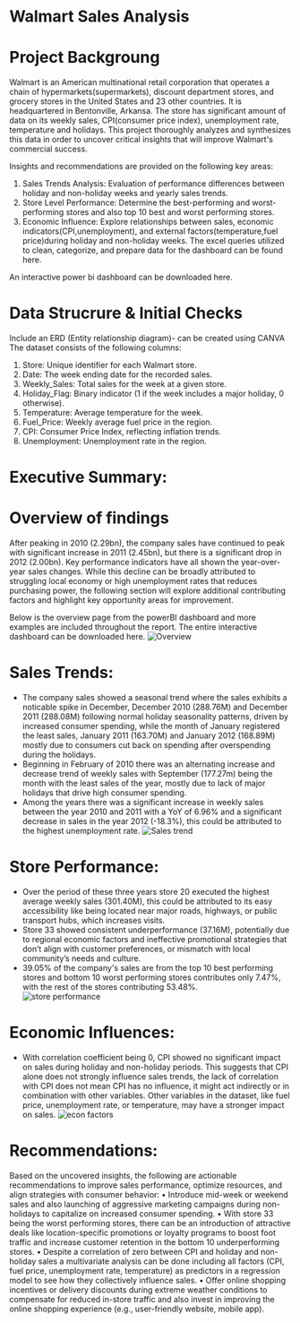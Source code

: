 # Walmart Sales Analysis
# Project Backgroung
Walmart is an American multinational retail corporation that operates a chain of hypermarkets(supermarkets), discount department stores, and grocery stores in the United States and 23 other countries. It is headquartered in Bentonville, Arkansa.
The store has significant amount of data on its weekly sales, CPI(consumer price index), unemployment rate, temperature and holidays. This project thoroughly analyzes and synthesizes this data in order to uncover critical insights that will improve Walmart's commercial success.

Insights and recommendations are provided on the following key areas:

1. Sales Trends Analysis: Evaluation of performance differences between holiday and non-holiday weeks and yearly sales trends.
2. Store Level Performance: Determine the best-performing and worst-performing stores and also top 10 best and worst performing stores. 
3. Economic Influence: Explore relationships between sales, economic indicators(CPI,unemployment), and external factors(temperature,fuel price)during holiday and non-holiday weeks.
The excel queries utilized to clean, categorize, and prepare data for the dashboard can be found here.

An interactive power bi dashboard can be downloaded here.
# Data Strucrure & Initial Checks 
Include an ERD (Entity relationship diagram)- can be created using CANVA 
The dataset consists of the following columns:
1.	Store: Unique identifier for each Walmart store.
2.	Date: The week ending date for the recorded sales.
3.	Weekly_Sales: Total sales for the week at a given store.
4.	Holiday_Flag: Binary indicator (1 if the week includes a major holiday, 0 otherwise).
5.	Temperature: Average temperature for the week.
6.	Fuel_Price: Weekly average fuel price in the region.
7.	CPI: Consumer Price Index, reflecting inflation trends.
8.	Unemployment: Unemployment rate in the region.

# Executive Summary:
# Overview of findings
After peaking in 2010 (2.29bn), the company sales have continued to peak with significant increase in 2011 (2.45bn), but there is a significant drop in 2012 (2.00bn). Key performance indicators have all shown the year-over-year sales changes. While this decline can be broadly attributed to struggling local economy or high unemployment rates that reduces purchasing power, the following section will explore additional contributing factors and highlight key opportunity areas for improvement.

Below is the overview page from the powerBI dashboard and more examples are included throughout the report. The entire interactive dashboard can be downloaded here.
![Overview](https://github.com/user-attachments/assets/fd3f9a4f-b987-40d8-bcca-dc25b283be8b)

# Sales Trends:
- The company sales showed a seasonal trend where the sales exhibits a noticable spike in December, December 2010 (288.76M) and December 2011 (288.08M) following normal holiday seasonality patterns, driven by 
  increased consumer spending, while the month of January registered the least sales, January 2011 (163.70M) and January 2012 (168.89M) mostly due to consumers cut back on spending after 
  overspending during the holidays. 
- Beginning in February of 2010 there was an alternating increase and decrease trend of weekly sales with September (177.27m) being the month with the least sales of the year, mostly due to lack of major holidays that 
  drive high consumer spending.
- Among the years there was a significant increase in weekly sales between the year 2010 and 2011 with a YoY of 6.96% and a significant decrease in sales in the year 2012 (-18.3%), this could be attributed to the highest 
  unemployment rate. 
![Sales trend](https://github.com/user-attachments/assets/d5de0428-725d-4ade-9e0b-5bd4a17cae68)


# Store Performance:
- Over the period of these three years store 20 executed the highest average weekly sales (301.40M), this could be attributed to its  easy accessibility like being located near major roads, highways, or public transport 
  hubs, which increases visits.
- Store 33 showed consistent underperformance (37.16M), potentially due to regional economic factors and ineffective promotional strategies that don’t align with customer preferences, or mismatch with local community’s 
  needs and culture.
- 39.05% of the company's sales are from the top 10 best performing stores and bottom 10 worst performing stores contributes only 7.47%, with the rest of the stores contributing 53.48%.   
![store performance](https://github.com/user-attachments/assets/16023199-44df-4f9d-a2fd-29419f544a45)


# Economic Influences:
- With correlation coefficient being 0, CPI showed no significant impact on sales during holiday and non-holiday periods.
  This suggests that CPI alone does not strongly influence sales trends, the lack of correlation with CPI does not mean CPI has no influence, it might act indirectly or in combination with other variables.
  Other variables in the dataset, like fuel price, unemployment rate, or temperature, may have a stronger impact on sales.
![econ factors](https://github.com/user-attachments/assets/91202829-6e82-4838-b5ee-caf96f3e4594)


# Recommendations: 

Based on the uncovered insights, the following are actionable recommendations to improve sales performance, optimize resources, and align strategies with consumer behavior:
•	Introduce mid-week or weekend sales and also launching of aggressive marketing campaigns during non-holidays to capitalize on increased consumer spending.
•	With store 33 being the worst performing stores, there can be an introduction of attractive deals like location-specific promotions or loyalty programs to boost foot traffic and increase customer retention in the bottom 10 underperforming stores.
•	Despite a correlation of zero between CPI and holiday and non-holiday sales a multivariate analysis can be done including all factors (CPI, fuel price, unemployment rate, temperature) as predictors in a regression model to see how they collectively influence sales.
•	Offer online shopping incentives or delivery discounts during extreme weather conditions to compensate for reduced in-store traffic and also invest in improving the online shopping experience (e.g., user-friendly website, mobile app).







